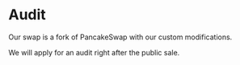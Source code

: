 # Audit

Our swap is a fork of PancakeSwap with our custom modifications.

We will apply for an audit right after the public sale.

